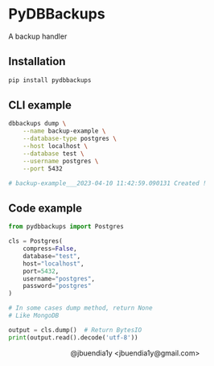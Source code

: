 # PyDBBackups

A backup handler

## Installation

```bash
pip install pydbbackups
```

## CLI example

```bash
dbbackups dump \
    --name backup-example \
    --database-type postgres \
    --host localhost \
    --database test \
    --username postgres \
    --port 5432

# backup-example___2023-04-10 11:42:59.090131 Created !
```

## Code example

```python
from pydbbackups import Postgres

cls = Postgres(
    compress=False,
    database="test",
    host="localhost",
    port=5432,
    username="postgres",
    password="postgres"
)

# In some cases dump method, return None
# Like MongoDB

output = cls.dump()  # Return BytesIO
print(output.read().decode('utf-8'))

```

<p align="center">@jbuendia1y &#60;jbuendia1y@gmail.com&#62;</p>
